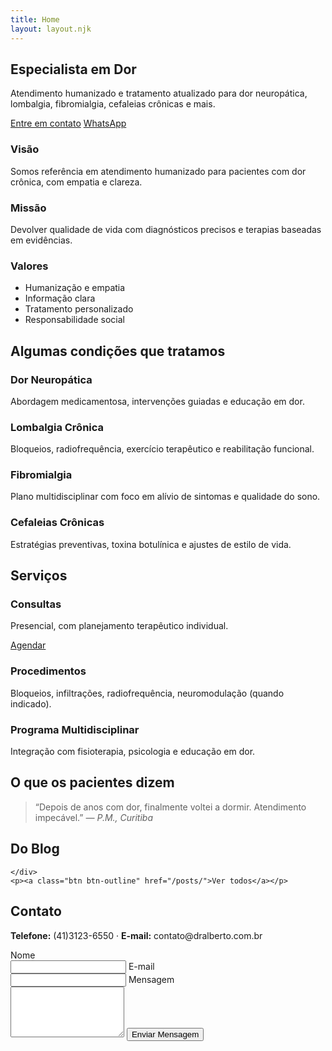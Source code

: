```yaml
---
title: Home
layout: layout.njk
---
```


<section class="hero">
  <div class="container hero-inner">
    <h1>Especialista em Dor</h1>
    <p>Atendimento humanizado e tratamento atualizado para dor neuropática, lombalgia, fibromialgia, cefaleias crônicas e mais.</p>
    <div class="cta-row">
      <a class="btn btn-primary" href="#contato">Entre em contato</a>
      <a class="btn btn-outline" href="https://wa.me/554131236550">WhatsApp</a>
    </div>
  </div>
</section>

<section class="strip">
  <div class="container mvv">
    <div>
      <h3>Visão</h3>
      <p>Somos referência em atendimento humanizado para pacientes com dor crônica, com empatia e clareza.</p>
    </div>
    <div>
      <h3>Missão</h3>
      <p>Devolver qualidade de vida com diagnósticos precisos e terapias baseadas em evidências.</p>
    </div>
    <div>
      <h3>Valores</h3>
      <ul>
        <li>Humanização e empatia</li>
        <li>Informação clara</li>
        <li>Tratamento personalizado</li>
        <li>Responsabilidade social</li>
      </ul>
    </div>
  </div>
</section>

<section id="areas" class="section">
  <div class="container">
    <h2>Algumas condições que tratamos</h2>
    <div class="cards">
      <article class="card">
        <h3>Dor Neuropática</h3>
        <p>Abordagem medicamentosa, intervenções guiadas e educação em dor.</p>
      </article>
      <article class="card">
        <h3>Lombalgia Crônica</h3>
        <p>Bloqueios, radiofrequência, exercício terapêutico e reabilitação funcional.</p>
      </article>
      <article class="card">
        <h3>Fibromialgia</h3>
        <p>Plano multidisciplinar com foco em alívio de sintomas e qualidade do sono.</p>
      </article>
      <article class="card">
        <h3>Cefaleias Crônicas</h3>
        <p>Estratégias preventivas, toxina botulínica e ajustes de estilo de vida.</p>
      </article>
    </div>
  </div>
</section>

<section id="servicos" class="section alt">
  <div class="container">
    <h2>Serviços</h2>
    <div class="cards">
      <article class="card">
        <h3>Consultas</h3>
        <p>Presencial, com planejamento terapêutico individual.</p>
        <a class="btn btn-small" href="#contato">Agendar</a>
      </article>
      <article class="card">
        <h3>Procedimentos</h3>
        <p>Bloqueios, infiltrações, radiofrequência, neuromodulação (quando indicado).</p>
      </article>
      <article class="card">
        <h3>Programa Multidisciplinar</h3>
        <p>Integração com fisioterapia, psicologia e educação em dor.</p>
      </article>
    </div>
  </div>
</section>

<section id="depoimentos" class="section">
  <div class="container">
    <h2>O que os pacientes dizem</h2>
    <blockquote class="quote">
      “Depois de anos com dor, finalmente voltei a dormir. Atendimento impecável.”
      <cite>— P.M., Curitiba</cite>
    </blockquote>
  </div>
</section>

<section class="section alt">
  <div class="container">
    <h2>Do Blog</h2>
    <div class="cards">

    </div>
    <p><a class="btn btn-outline" href="/posts/">Ver todos</a></p>
  </div>
</section>

<section id="contato" class="section">
  <div class="container contact">
    <h2>Contato</h2>
    <p><strong>Telefone:</strong> (41)3123-6550 · <strong>E-mail:</strong> contato@dralberto.com.br</p>
    <form class="contact-form" action="#" method="post">
      <label>Nome<br><input type="text" name="nome" required></label>
      <label>E-mail<br><input type="email" name="email" required></label>
      <label>Mensagem<br><textarea name="mensagem" rows="5" required></textarea></label>
      <button class="btn btn-primary" type="submit">Enviar Mensagem</button>
    </form>
  </div>
</section>
